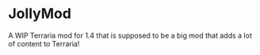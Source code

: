 # JollyMod
A WIP Terraria mod for 1.4 that is supposed to be a big mod that adds a lot of content to Terraria!
